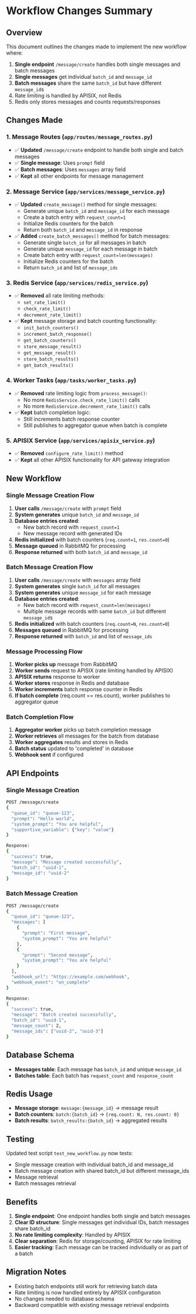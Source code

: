 # Workflow Changes Summary

## Overview
This document outlines the changes made to implement the new workflow where:
1. **Single endpoint** `/message/create` handles both single messages and batch messages
2. **Single messages** get individual `batch_id` and `message_id`
3. **Batch messages** share the same `batch_id` but have different `message_id`s
4. Rate limiting is handled by APISIX, not Redis
5. Redis only stores messages and counts requests/responses

## Changes Made

### 1. Message Routes (`app/routes/message_routes.py`)
- ✅ **Updated** `/message/create` endpoint to handle both single and batch messages
- ✅ **Single message**: Uses `prompt` field
- ✅ **Batch messages**: Uses `messages` array field
- ✅ **Kept** all other endpoints for message management

### 2. Message Service (`app/services/message_service.py`)
- ✅ **Updated** `create_message()` method for single messages:
  - Generate unique `batch_id` and `message_id` for each message
  - Create a batch entry with `request_count=1`
  - Initialize Redis counters for the batch
  - Return both `batch_id` and `message_id` in response
- ✅ **Added** `create_batch_messages()` method for batch messages:
  - Generate single `batch_id` for all messages in batch
  - Generate unique `message_id` for each message in batch
  - Create batch entry with `request_count=len(messages)`
  - Initialize Redis counters for the batch
  - Return `batch_id` and list of `message_ids`

### 3. Redis Service (`app/services/redis_service.py`)
- ✅ **Removed** all rate limiting methods:
  - `set_rate_limit()`
  - `check_rate_limit()`
  - `decrement_rate_limit()`
- ✅ **Kept** message storage and batch counting functionality:
  - `init_batch_counters()`
  - `increment_batch_response()`
  - `get_batch_counters()`
  - `store_message_result()`
  - `get_message_result()`
  - `store_batch_results()`
  - `get_batch_results()`

### 4. Worker Tasks (`app/tasks/worker_tasks.py`)
- ✅ **Removed** rate limiting logic from `process_message()`:
  - No more `RedisService.check_rate_limit()` calls
  - No more `RedisService.decrement_rate_limit()` calls
- ✅ **Kept** batch completion logic:
  - Still increments batch response counter
  - Still publishes to aggregator queue when batch is complete

### 5. APISIX Service (`app/services/apisix_service.py`)
- ✅ **Removed** `configure_rate_limit()` method
- ✅ **Kept** all other APISIX functionality for API gateway integration

## New Workflow

### Single Message Creation Flow
1. **User calls** `/message/create` with `prompt` field
2. **System generates** unique `batch_id` and `message_id`
3. **Database entries created**:
   - New batch record with `request_count=1`
   - New message record with generated IDs
4. **Redis initialized** with batch counters (`req.count=1`, `res.count=0`)
5. **Message queued** in RabbitMQ for processing
6. **Response returned** with both `batch_id` and `message_id`

### Batch Message Creation Flow
1. **User calls** `/message/create` with `messages` array field
2. **System generates** single `batch_id` for all messages
3. **System generates** unique `message_id` for each message
4. **Database entries created**:
   - New batch record with `request_count=len(messages)`
   - Multiple message records with same `batch_id` but different `message_id`s
5. **Redis initialized** with batch counters (`req.count=N`, `res.count=0`)
6. **Messages queued** in RabbitMQ for processing
7. **Response returned** with `batch_id` and list of `message_ids`

### Message Processing Flow
1. **Worker picks up** message from RabbitMQ
2. **Worker sends** request to APISIX (rate limiting handled by APISIX)
3. **APISIX returns** response to worker
4. **Worker stores** response in Redis and database
5. **Worker increments** batch response counter in Redis
6. **If batch complete** (req.count == res.count), worker publishes to aggregator queue

### Batch Completion Flow
1. **Aggregator worker** picks up batch completion message
2. **Worker retrieves** all messages for the batch from database
3. **Worker aggregates** results and stores in Redis
4. **Batch status** updated to 'completed' in database
5. **Webhook sent** if configured

## API Endpoints

### Single Message Creation
```bash
POST /message/create
{
  "queue_id": "queue-123",
  "prompt": "Hello world",
  "system_prompt": "You are helpful",
  "supportive_variable": {"key": "value"}
}

Response:
{
  "success": true,
  "message": "Message created successfully",
  "batch_id": "uuid-1",
  "message_id": "uuid-2"
}
```

### Batch Message Creation
```bash
POST /message/create
{
  "queue_id": "queue-123",
  "messages": [
    {
      "prompt": "First message",
      "system_prompt": "You are helpful"
    },
    {
      "prompt": "Second message",
      "system_prompt": "You are helpful"
    }
  ],
  "webhook_url": "https://example.com/webhook",
  "webhook_event": "on_complete"
}

Response:
{
  "success": true,
  "message": "Batch created successfully",
  "batch_id": "uuid-1",
  "message_count": 2,
  "message_ids": ["uuid-2", "uuid-3"]
}
```

## Database Schema
- **Messages table**: Each message has `batch_id` and unique `message_id`
- **Batches table**: Each batch has `request_count` and `response_count`

## Redis Usage
- **Message storage**: `message:{message_id}` → message result
- **Batch counters**: `batch:{batch_id}` → `{req.count: N, res.count: 0}`
- **Batch results**: `batch_results:{batch_id}` → aggregated results

## Testing
Updated test script `test_new_workflow.py` now tests:
- Single message creation with individual batch_id and message_id
- Batch message creation with shared batch_id but different message_ids
- Message retrieval
- Batch messages retrieval

## Benefits
1. **Single endpoint**: One endpoint handles both single and batch messages
2. **Clear ID structure**: Single messages get individual IDs, batch messages share batch_id
3. **No rate limiting complexity**: Handled by APISIX
4. **Clear separation**: Redis for storage/counting, APISIX for rate limiting
5. **Easier tracking**: Each message can be tracked individually or as part of a batch

## Migration Notes
- Existing batch endpoints still work for retrieving batch data
- Rate limiting is now handled entirely by APISIX configuration
- No changes needed to database schema
- Backward compatible with existing message retrieval endpoints 